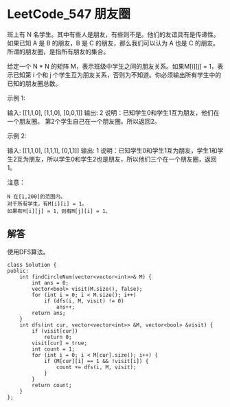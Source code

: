 # LeetCode_547 朋友圈
班上有 N 名学生。其中有些人是朋友，有些则不是。他们的友谊具有是传递性。如果已知 A 是 B 的朋友，B 是 C 的朋友，那么我们可以认为 A 也是 C 的朋友。所谓的朋友圈，是指所有朋友的集合。

给定一个 N * N 的矩阵 M，表示班级中学生之间的朋友关系。如果M[i][j] = 1，表示已知第 i 个和 j 个学生互为朋友关系，否则为不知道。你必须输出所有学生中的已知的朋友圈总数。

示例 1:

输入: 
[[1,1,0],
 [1,1,0],
 [0,0,1]]
输出: 2 
说明：已知学生0和学生1互为朋友，他们在一个朋友圈。
第2个学生自己在一个朋友圈。所以返回2。

示例 2:

输入: 
[[1,1,0],
 [1,1,1],
 [0,1,1]]
输出: 1
说明：已知学生0和学生1互为朋友，学生1和学生2互为朋友，所以学生0和学生2也是朋友，所以他们三个在一个朋友圈，返回1。

注意：

    N 在[1,200]的范围内。
    对于所有学生，有M[i][i] = 1。
    如果有M[i][j] = 1，则有M[j][i] = 1。

## 解答
使用DFS算法。
```
class Solution {
public:
    int findCircleNum(vector<vector<int>>& M) {
        int ans = 0;
        vector<bool> visit(M.size(), false);
        for (int i = 0; i < M.size(); i++) 
            if (dfs(i, M, visit) != 0) 
                ans++;
        return ans;
    }
    int dfs(int cur, vector<vector<int>> &M, vector<bool> &visit) {
        if (visit[cur]) 
            return 0;
        visit[cur] = true;
        int count = 1;
        for (int i = 0; i < M[cur].size(); i++) {
            if (M[cur][i] == 1 && !visit[i]) {
                count += dfs(i, M, visit);
            }
        }
        return count;
    }
};
```